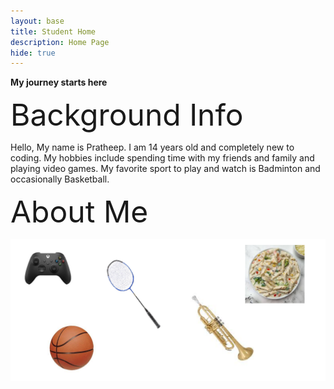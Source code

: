 ```yaml
---
layout: base
title: Student Home 
description: Home Page
hide: true
---
```


**My journey starts here**

<font size="30">Background Info</font>

Hello, My name is Pratheep. I am 14 years old and completely new to coding. My hobbies include spending time with my friends and family and playing video games. My favorite sport to play and watch is Badminton and occasionally Basketball.

<font size="15">About Me</font>

![occupations](<blog picture.png>)

